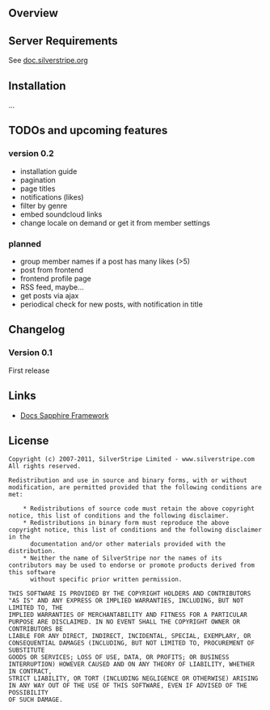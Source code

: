 ## Overview

## Server Requirements ##

See [doc.silverstripe.org](http://doc.silverstripe.org/framework/en/installation/server-requirements)

## Installation ##

...

## TODOs and upcoming features ##

### version 0.2 ###

 * installation guide
 * pagination
 * page titles
 * notifications (likes)
 * filter by genre
 * embed soundcloud links
 * change locale on demand or get it from member settings
 
### planned ###
 
 * group member names if a post has many likes (>5)
 * post from frontend
 * frontend profile page
 * RSS feed, maybe...
 * get posts via ajax
 * periodical check for new posts, with notification in title

## Changelog ##

### Version 0.1 ###

First release

## Links ##

 * [Docs Sapphire Framework](http://doc.silverstripe.org/framework)

## License ##

	Copyright (c) 2007-2011, SilverStripe Limited - www.silverstripe.com
	All rights reserved.

	Redistribution and use in source and binary forms, with or without modification, are permitted provided that the following conditions are met:

	    * Redistributions of source code must retain the above copyright notice, this list of conditions and the following disclaimer.
	    * Redistributions in binary form must reproduce the above copyright notice, this list of conditions and the following disclaimer in the 
	      documentation and/or other materials provided with the distribution.
	    * Neither the name of SilverStripe nor the names of its contributors may be used to endorse or promote products derived from this software 
	      without specific prior written permission.

	THIS SOFTWARE IS PROVIDED BY THE COPYRIGHT HOLDERS AND CONTRIBUTORS "AS IS" AND ANY EXPRESS OR IMPLIED WARRANTIES, INCLUDING, BUT NOT LIMITED TO, THE 
	IMPLIED WARRANTIES OF MERCHANTABILITY AND FITNESS FOR A PARTICULAR PURPOSE ARE DISCLAIMED. IN NO EVENT SHALL THE COPYRIGHT OWNER OR CONTRIBUTORS BE 
	LIABLE FOR ANY DIRECT, INDIRECT, INCIDENTAL, SPECIAL, EXEMPLARY, OR CONSEQUENTIAL DAMAGES (INCLUDING, BUT NOT LIMITED TO, PROCUREMENT OF SUBSTITUTE 
	GOODS OR SERVICES; LOSS OF USE, DATA, OR PROFITS; OR BUSINESS INTERRUPTION) HOWEVER CAUSED AND ON ANY THEORY OF LIABILITY, WHETHER IN CONTRACT, 
	STRICT LIABILITY, OR TORT (INCLUDING NEGLIGENCE OR OTHERWISE) ARISING IN ANY WAY OUT OF THE USE OF THIS SOFTWARE, EVEN IF ADVISED OF THE POSSIBILITY 
	OF SUCH DAMAGE.
